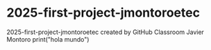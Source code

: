 # 2025-first-project-jmontoroetec
2025-first-project-jmontoroetec created by GitHub Classroom
Javier Montoro
print("hola mundo")
